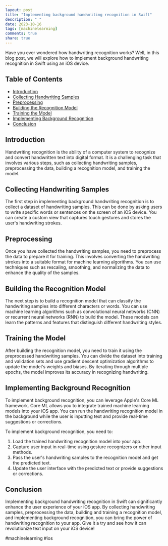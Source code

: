 ```yaml
---
layout: post
title: "Implementing background handwriting recognition in Swift"
description: " "
date: 2023-10-16
tags: [machinelearning]
comments: true
share: true
---
```


Have you ever wondered how handwriting recognition works? Well, in this blog post, we will explore how to implement background handwriting recognition in Swift using an iOS device.

## Table of Contents
- [Introduction](#introduction)
- [Collecting Handwriting Samples](#collecting-handwriting-samples)
- [Preprocessing](#preprocessing)
- [Building the Recognition Model](#building-the-recognition-model)
- [Training the Model](#training-the-model)
- [Implementing Background Recognition](#implementing-background-recognition)
- [Conclusion](#conclusion)

## Introduction

Handwriting recognition is the ability of a computer system to recognize and convert handwritten text into digital format. It is a challenging task that involves various steps, such as collecting handwriting samples, preprocessing the data, building a recognition model, and training the model.

## Collecting Handwriting Samples

The first step in implementing background handwriting recognition is to collect a dataset of handwriting samples. This can be done by asking users to write specific words or sentences on the screen of an iOS device. You can create a custom view that captures touch gestures and stores the user's handwriting strokes.

## Preprocessing

Once you have collected the handwriting samples, you need to preprocess the data to prepare it for training. This involves converting the handwriting strokes into a suitable format for machine learning algorithms. You can use techniques such as rescaling, smoothing, and normalizing the data to enhance the quality of the samples.

## Building the Recognition Model

The next step is to build a recognition model that can classify the handwriting samples into different characters or words. You can use machine learning algorithms such as convolutional neural networks (CNN) or recurrent neural networks (RNN) to build the model. These models can learn the patterns and features that distinguish different handwriting styles.

## Training the Model

After building the recognition model, you need to train it using the preprocessed handwriting samples. You can divide the dataset into training and validation sets and use gradient descent optimization algorithms to update the model's weights and biases. By iterating through multiple epochs, the model improves its accuracy in recognizing handwriting.

## Implementing Background Recognition

To implement background recognition, you can leverage Apple's Core ML framework. Core ML allows you to integrate trained machine learning models into your iOS app. You can run the handwriting recognition model in the background while the user is inputting text and provide real-time suggestions or corrections.

To implement background recognition, you need to:
1. Load the trained handwriting recognition model into your app.
2. Capture user input in real-time using gesture recognizers or other input methods.
3. Pass the user's handwriting samples to the recognition model and get the predicted text.
4. Update the user interface with the predicted text or provide suggestions or corrections.

## Conclusion

Implementing background handwriting recognition in Swift can significantly enhance the user experience of your iOS app. By collecting handwriting samples, preprocessing the data, building and training a recognition model, and implementing background recognition, you can bring the power of handwriting recognition to your app. Give it a try and see how it can revolutionize text input on your iOS device!

\#machinelearning #ios
